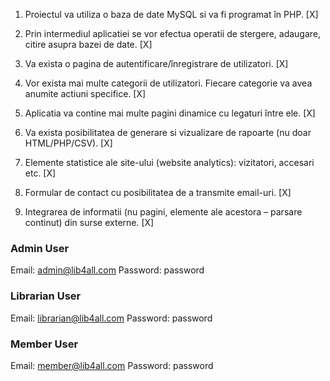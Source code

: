 1. Proiectul va utiliza o baza de date MySQL si va fi programat în PHP. [X]

2. Prin intermediul aplicatiei se vor efectua operatii de stergere, adaugare, citire asupra bazei de date. [X]

3. Va exista o pagina de autentificare/înregistrare de utilizatori. [X]

4. Vor exista mai multe categorii de utilizatori. Fiecare categorie va avea anumite actiuni specifice. [X]

5. Aplicatia va contine mai multe pagini dinamice cu legaturi între ele. [X]

6. Va exista posibilitatea de generare si vizualizare de rapoarte (nu doar HTML/PHP/CSV). [X]

7. Elemente statistice ale site-ului (website analytics): vizitatori, accesari etc. [X]

8. Formular de contact cu posibilitatea de a transmite email-uri. [X]

9. Integrarea de informatii (nu pagini, elemente ale acestora – parsare continut) din surse externe. [X]  

### Admin User
Email: admin@lib4all.com
Password: password

### Librarian User
Email: librarian@lib4all.com
Password: password

### Member User
Email: member@lib4all.com
Password: password
